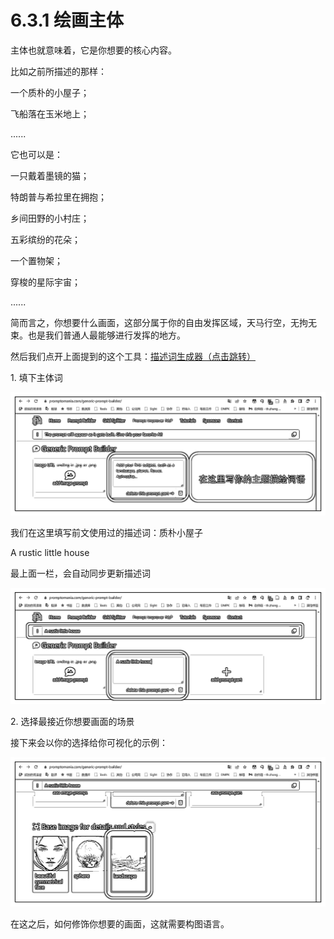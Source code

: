 # 6.3.1 绘画主体

主体也就意味着，它是你想要的核心内容。

比如之前所描述的那样：

一个质朴的小屋子；

飞船落在玉米地上；

......

它也可以是：

一只戴着墨镜的猫；

特朗普与希拉里在拥抱；

乡间田野的小村庄；

五彩缤纷的花朵；

一个置物架；

穿梭的星际宇宙；

......

简而言之，你想要什么画面，这部分属于你的自由发挥区域，天马行空，无拘无束。也是我们普通人最能够进行发挥的地方。

然后我们点开上面提到的这个工具：[描述词生成器（点击跳转）](https://promptomania.com/generic-prompt-builder/)

1\. 填下主体词

![](img/4a1a680d05aada96b92e7af4086dbb29.png)

我们在这里填写前文使用过的描述词：质朴小屋子

A rustic little house

最上面一栏，会自动同步更新描述词

![](img/9c69b266d23bd62f15edaa6e51e7891d.png)

2\. 选择最接近你想要画面的场景

接下来会以你的选择给你可视化的示例：

![](img/999d73afb70fa6c73cebbbee5734ab18.png)

在这之后，如何修饰你想要的画面，这就需要构图语言。